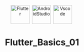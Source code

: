 <div id="header" align="center">
<img src="https://cdn-images-1.medium.com/max/1200/1*5-aoK8IBmXve5whBQM90GA.png" title="Flutter" alt="Flutter" width="60" height="60"/>&nbsp;
 <img src="https://upload.wikimedia.org/wikipedia/commons/thumb/9/95/Android_Studio_Icon_3.6.svg/1900px-Android_Studio_Icon_3.6.svg.png" title=" AndroidStudio" alt="AndroidStudio" width="60" height="60"/>&nbsp;
<img src="https://w7.pngwing.com/pngs/26/933/png-transparent-microsoft-visual-studio-code-alt-macos-bigsur-icon-thumbnail.png" title="VScode" alt="Vscode" width="60" height="60"/>&nbsp;


# Flutter_Basics_01
 
  </div>
